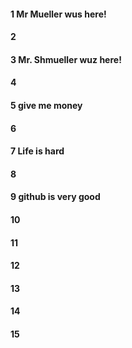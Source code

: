 #### 1 Mr Mueller wus here!
#### 2
#### 3 Mr. Shmueller wuz here!
#### 4
#### 5 give me money
#### 6
#### 7 Life is hard
#### 8
#### 9 github is very good
#### 10
#### 11
#### 12
#### 13
#### 14
#### 15